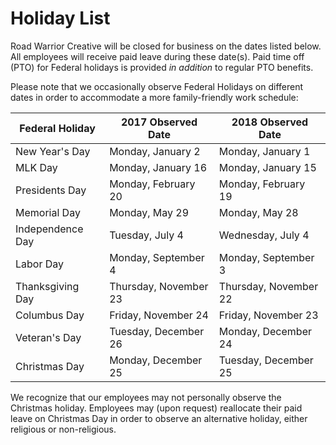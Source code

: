 # Holiday List

Road Warrior Creative will be closed for business on the dates listed below. All employees will receive paid leave during these date(s). Paid time off (PTO) for Federal holidays is provided _in addition_ to regular PTO benefits.

Please note that we occasionally observe Federal Holidays on different dates in order to accommodate a more family-friendly work schedule:

Federal Holiday | 2017 Observed Date | 2018 Observed Date
------------ | ------------- | -------------
New Year's Day | Monday, January 2 | Monday, January 1
MLK Day | Monday, January 16 | Monday, January 15
Presidents Day| Monday, February 20 | Monday, February 19
Memorial Day | Monday, May 29 | Monday, May 28
Independence Day | Tuesday, July 4 | Wednesday, July 4
Labor Day | Monday, September 4 | Monday, September 3
Thanksgiving Day | Thursday, November 23 | Thursday, November 22
Columbus Day | Friday, November 24 | Friday, November 23
Veteran's Day | Tuesday, December 26 | Monday, December 24
Christmas Day | Monday, December 25 | Tuesday, December 25

We recognize that our employees may not personally observe the Christmas holiday. Employees may (upon request) reallocate their paid leave on Christmas Day in order to observe an alternative holiday, either religious or non-religious. 
